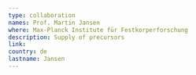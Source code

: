 ```yaml
---
type: collaboration
names: Prof. Martin Jansen
where: Max-Planck Institute für Festkorperforschung
description: Supply of precursors
link: 
country: de
lastname: Jansen
---
```

